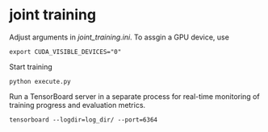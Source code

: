 # joint training

Adjust arguments in *joint_training.ini*. To assgin a GPU device, use
```
export CUDA_VISIBLE_DEVICES="0"
```

Start training
```
python execute.py
```

Run a TensorBoard server in a separate process for real-time monitoring of training progress and evaluation metrics.
```
tensorboard --logdir=log_dir/ --port=6364
```
